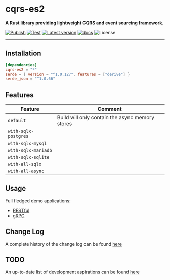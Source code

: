 # cqrs-es2

**A Rust library providing lightweight CQRS and event sourcing framework.**

[![Publish](https://github.com/brgirgis/cqrs-es2/actions/workflows/crates-io.yml/badge.svg)](https://github.com/brgirgis/cqrs-es2/actions/workflows/crates-io.yml)
[![Test](https://github.com/brgirgis/cqrs-es2/actions/workflows/rust-ci.yml/badge.svg)](https://github.com/brgirgis/cqrs-es2/actions/workflows/rust-ci.yml)
[![Latest version](https://img.shields.io/crates/v/cqrs-es2)](https://crates.io/crates/cqrs-es2)
[![docs](https://img.shields.io/badge/API-docs-blue.svg)](https://docs.rs/cqrs-es2)
![License](https://img.shields.io/crates/l/cqrs-es2.svg)

---

## Installation

```toml
[dependencies]
cqrs-es2 = "*"
serde = { version = "^1.0.127", features = ["derive"] }
serde_json = "^1.0.66"
```

## Features

| Feature              | Comment                                         |
| -------------------- | ----------------------------------------------- |
| `default`            | Build will only contain the async memory stores |
| `with-sqlx-postgres` |                                                 |
| `with-sqlx-mysql`    |                                                 |
| `with-sqlx-mariadb`  |                                                 |
| `with-sqlx-sqlite`   |                                                 |
| `with-all-sqlx`      |                                                 |
| `with-all-async`     |                                                 |

## Usage

Full fledged demo applications:

- [RESTful](https://github.com/brgirgis/cqrs-restful-demo)
- [gRPC](https://github.com/brgirgis/cqrs-grpc-demo)

## Change Log

A complete history of the change log can be found [here](https://github.com/brgirgis/cqrs-es2/blob/master/ChangeLog.md)

## TODO

An up-to-date list of development aspirations can be found [here](https://github.com/brgirgis/cqrs-es2/blob/master/TODO.md)
